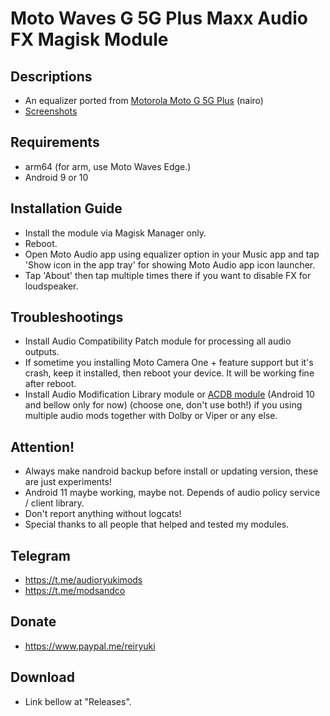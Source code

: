 # Moto Waves G 5G Plus Maxx Audio FX Magisk Module

## Descriptions
- An equalizer ported from [Motorola Moto G 5G Plus](https://git.rip/dumps/motorola/nairo) (nairo)
- [Screenshots](https://reiryuki.blogspot.com/2020/09/motorola-waves-maxx-audio-fx-magisk.html?m=1)

## Requirements
- arm64 (for arm, use Moto Waves Edge.)
- Android 9 or 10

## Installation Guide
- Install the module via Magisk Manager only.
- Reboot.
- Open Moto Audio app using equalizer option in your Music app and tap 'Show icon in the app tray' for showing Moto Audio app icon launcher.
- Tap 'About' then tap multiple times there if you want to disable FX for loudspeaker.

## Troubleshootings
- Install Audio Compatibility Patch module for processing all audio outputs.
- If sometime you installing Moto Camera One + feature support but it's crash, keep it installed, then reboot your device. It will be working fine after reboot.
- Install Audio Modification Library module or [ACDB module](https://t.me/viperatmos) (Android 10 and bellow only for now) (choose one, don't use both!) if you using multiple audio mods together with Dolby or Viper or any else.

## Attention!
- Always make nandroid backup before install or updating version, these are just experiments!
- Android 11 maybe working, maybe not. Depends of audio policy service / client library.
- Don't report anything without logcats!
- Special thanks to all people that helped and tested my modules.

## Telegram
- https://t.me/audioryukimods
- https://t.me/modsandco

## Donate
- https://www.paypal.me/reiryuki

## Download
- Link bellow at "Releases".
